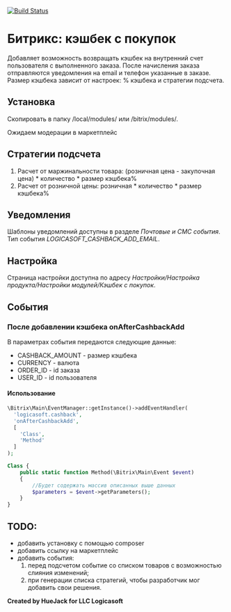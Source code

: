 [![Build Status](https://travis-ci.org/HueJack/logicasoft.cashback.svg?branch=master)](https://travis-ci.org/HueJack/logicasoft.cashback)

# Битрикс: кэшбек с покупок

Добавляет возможность возвращать кэшбек на внутренний счет пользователя с выполненного заказа. 
После начисления заказа отправляются уведомления на email и телефон указанные в заказе. 
Размер кэшбека зависит от настроек: % кэшбека и стратегии подсчета.

## Установка
Скопировать в папку /local/modules/ или /bitrix/modules/.

Ожидаем модерации в маркетплейс

## Стратегии подсчета

1. Расчет от маржинальности товара: (розничная цена - закупочная цена) * количество * размер кэшбека%
2. Расчет от розничной цены: розничная * количество * размер кэшбека% 

## Уведомления
Шаблоны уведомлений доступны в разделе *Почтовые и СМС события*. Тип события *LOGICASOFT_CASHBACK_ADD_EMAIL*.

## Настройка
Страница настройки доступна по адресу *Настройки/Настройка продукта/Настройки модулей/Кэшбек с покупок*.

## События
### После добавлении кэшбека onAfterCashbackAdd
В параметрах события передаются следующие данные:
- CASHBACK_AMOUNT - размер кэшбека
- CURRENCY - валюта
- ORDER_ID - id заказа
- USER_ID - id пользователя
#### Использование
```php
\Bitrix\Main\EventManager::getInstance()->addEventHandler(
  'logicasoft.cashback',
  'onAfterCashbackAdd', 
  [
    'Class',
    'Method'
  ]
);

Class {
    public static function Method(\Bitrix\Main\Event $event) 
    {
        //Будет содержать массив описанных выше данных
        $parameters = $event->getParameters();
    }
}
```
## TODO:
- добавить установку с помощью composer
- добавить ссылку на маркетплейс
- добавить события:
    1. перед подсчетом событие со списком товаров с возможностью слияния изменений;
    2. при генерации списка стратегий, чтобы разработчик мог добавить свои решения.


**Created by HueJack for LLC Logicasoft**